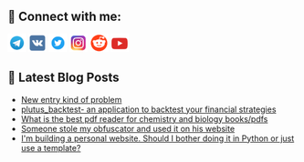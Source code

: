 ## 🔎 Connect with me:
[<img src="https://github.com/bullbesh/bullbesh/blob/main/images/Telegram.png" width="32" height="32" />](https://t.me/bullbesh)
[<img src="https://github.com/bullbesh/bullbesh/blob/main/images/VK.png" width="32" height="32" />](https://vk.com/bullbesh)
[<img src="https://github.com/bullbesh/bullbesh/blob/main/images/Twitter.png" width="32" height="32" />](https://twitter.com/bullbesh1)
[<img src="https://github.com/bullbesh/bullbesh/blob/main/images/Instagram.png" width="32" height="32" />](https://www.instagram.com/bullbesh)
[<img src="https://github.com/bullbesh/bullbesh/blob/main/images/Reddit.png" width="32" height="32" />](https://www.reddit.com/user/bullbesh)
[<img src="https://github.com/bullbesh/bullbesh/blob/main/images/YouTube.png" width="32" height="32" />](https://www.youtube.com/channel/UCtfjRs6uzgq5mfm8S06WTcg)

## 📕 Latest Blog Posts
<!-- BLOG-POST-LIST:START -->
- [New entry kind of problem](https://www.reddit.com/r/Python/comments/vye475/new_entry_kind_of_problem/)
- [plutus_backtest- an application to backtest your financial strategies](https://www.reddit.com/r/Python/comments/vye2rt/plutus_backtest_an_application_to_backtest_your/)
- [What is the best pdf reader for chemistry and biology books/pdfs](https://www.reddit.com/r/Python/comments/vye05j/what_is_the_best_pdf_reader_for_chemistry_and/)
- [Someone stole my obfuscator and used it on his website](https://www.reddit.com/r/Python/comments/vydoj0/someone_stole_my_obfuscator_and_used_it_on_his/)
- [I&#39;m building a personal website. Should I bother doing it in Python or just use a template?](https://www.reddit.com/r/Python/comments/vyd23i/im_building_a_personal_website_should_i_bother/)
<!-- BLOG-POST-LIST:END -->
